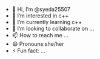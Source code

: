 - 👋 Hi, I’m @syeda25507
- 👀 I’m interested in c++
- 🌱 I’m currently learning c++
- 💞️ I’m looking to collaborate on ...
- 📫 How to reach me ...
- 😄 Pronouns:she/her
- ⚡ Fun fact: ...

<!---
syeda25507/syeda25507 is a ✨ special ✨ repository because its `README.md` (this file) appears on your GitHub profile.
You can click the Preview link to take a look at your changes.
--->
